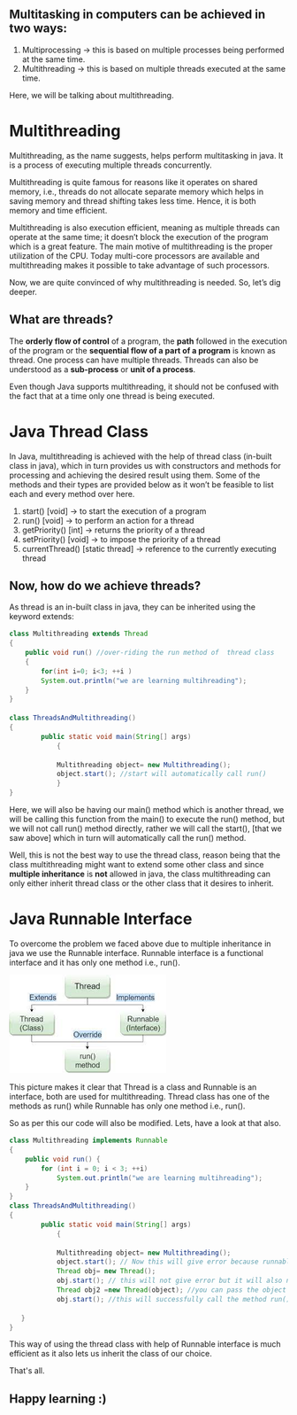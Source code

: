 ## Multitasking in computers can be achieved in two ways:
1)  Multiprocessing -> this is based on multiple processes being performed at the same time. 
2)  Multithreading -> this is based on multiple threads executed at the same time.

Here, we will be talking about multithreading. 

# Multithreading

Multithreading, as the name suggests, helps perform multitasking in java. It is a process of executing multiple threads concurrently. 

Multithreading is quite famous for reasons like it operates on shared memory, i.e., threads do not allocate separate memory which helps in saving memory and thread shifting takes less time. Hence, it is both memory and time efficient. 

Multithreading is also execution efficient, meaning as multiple threads can operate at the same time; it doesn’t block the execution of the program which is a great feature. The main motive of multithreading is the proper utilization of the CPU. Today multi-core processors are available and multithreading makes it possible to take advantage of such processors.

Now, we are quite convinced of why multithreading is needed. So, let’s dig deeper. 

## What are threads? 

The **orderly flow of control** of a program, the **path** followed in the execution of the program or the **sequential flow of a part of a program** is known as thread. One process can have multiple threads. Threads can also be understood as a **sub-process** or **unit of a process**.

 Even though Java supports multithreading, it should not be confused with the fact that at a time only one thread is being executed.

# Java Thread Class
In Java, multithreading is achieved with the help of thread class (in-built class in java), which in turn provides us with constructors and methods for processing and achieving the desired result using them.
Some of the methods and their types are provided below as it won’t be feasible to list each and every method over here.
1)  start()  [void] -> to start the execution of a program
2)  run()  [void] ->  to perform an action for a thread
3)  getPriority() [int] -> returns the priority of a thread
4)  setPriority()  [void] -> to impose the priority of a thread
5)  currentThread()  [static thread] -> reference to the currently executing thread

## Now, how do we achieve threads?
As thread is an in-built class in java, they can be inherited using the keyword extends:

```Java
class Multithreading extends Thread
{
    public void run() //over-riding the run method of  thread class
    {
        for(int i=0; i<3; ++i )
        System.out.println("we are learning multihreading");
    }
}

class ThreadsAndMultithreading()
{
        public static void main(String[] args) 
            {
            
            Multithreading object= new Multithreading();
            object.start(); //start will automatically call run()
            }
}
```

Here, we will also be having our main() method which is another thread,  we will be calling this function from the main() to execute the run() method, but we will not call run() method directly, rather we will call the start(), [that we saw above] which in turn will automatically call the run() method.

Well, this is not the best way to use the thread class, reason being that the class multithreading might want to extend some other class and since **multiple inheritance** is **not** allowed in java, the class multithreading can only either inherit thread class or the other class that it desires to inherit. 

# Java Runnable Interface
To overcome the problem we faced above due to multiple inheritance in java we use the Runnable interface. Runnable interface is a functional interface and it has only one method i.e., run().

![](img/runnable.jpg)
 
This picture makes it clear that Thread is a class and Runnable is an interface, both are used for multithreading. Thread class has one of the methods as run() while Runnable has only one method i.e., run().

So as per this our code will also be modified. Lets, have a look at that also.

```java
class Multithreading implements Runnable  
{ 
    public void run() { 
        for (int i = 0; i < 3; ++i)
            System.out.println("we are learning multihreading");
    }
}
class ThreadsAndMultithreading()
{
        public static void main(String[] args) 
            {
            
            Multithreading object= new Multithreading();
            object.start(); // Now this will give error because runnable doesn't have any method called start()
            Thread obj= new Thread();
            obj.start(); // this will not give error but it will also not do anything because it will call the start method of the thread class as it is called by an object of thread class
            Thread obj2 =new Thread(object); //you can pass the object of runnable 
            obj.start(); //this will successfully call the method run() of our class multithreading
         
   }
}
```

This way of using the thread class with help of Runnable interface is much efficient as it also lets us inherit the class of our choice.

That's all.
## Happy learning :)


